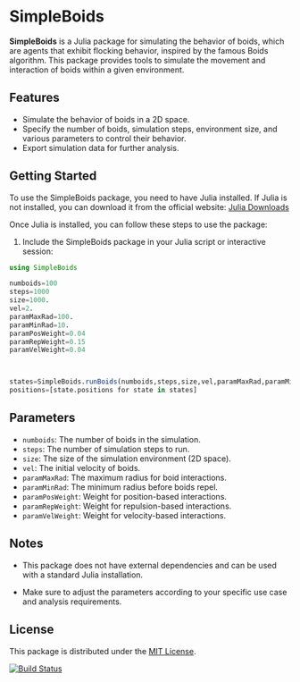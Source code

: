 # SimpleBoids

**SimpleBoids** is a Julia package for simulating the behavior of boids, which are agents that exhibit flocking behavior, inspired by the famous Boids algorithm. This package provides tools to simulate the movement and interaction of boids within a given environment.

## Features

- Simulate the behavior of boids in a 2D space.
- Specify the number of boids, simulation steps, environment size, and various parameters to control their behavior.
- Export simulation data for further analysis.

## Getting Started

To use the SimpleBoids package, you need to have Julia installed. If Julia is not installed, you can download it from the official website: [Julia Downloads](https://julialang.org/downloads/)

Once Julia is installed, you can follow these steps to use the package:

1. Include the SimpleBoids package in your Julia script or interactive session:

```julia
using SimpleBoids

numboids=100
steps=1000
size=1000.
vel=2.
paramMaxRad=100.
paramMinRad=10.
paramPosWeight=0.04
paramRepWeight=0.15
paramVelWeight=0.04



states=SimpleBoids.runBoids(numboids,steps,size,vel,paramMaxRad,paramMinRad,paramPosWeight,paramRepWeight,paramVelWeight)
positions=[state.positions for state in states]
```

## Parameters

- `numboids`: The number of boids in the simulation.
- `steps`: The number of simulation steps to run.
- `size`: The size of the simulation environment (2D space).
- `vel`: The initial velocity of boids.
- `paramMaxRad`: The maximum radius for boid interactions.
- `paramMinRad`: The minimum radius before boids repel.
- `paramPosWeight`: Weight for position-based interactions.
- `paramRepWeight`: Weight for repulsion-based interactions.
- `paramVelWeight`: Weight for velocity-based interactions.

## Notes

- This package does not have external dependencies and can be used with a standard Julia installation.

- Make sure to adjust the parameters according to your specific use case and analysis requirements.

## License

This package is distributed under the [MIT License](LICENSE.md).

[![Build Status](https://github.com/jeanfdp/SimpleBoids.jl/actions/workflows/CI.yml/badge.svg?branch=master)](https://github.com/jeanfdp/SimpleBoids.jl/actions/workflows/CI.yml?query=branch%3Amaster)
